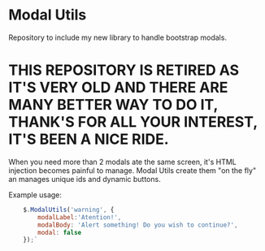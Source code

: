 # Modal Utils
Repository to include my new library to handle bootstrap modals.

# THIS REPOSITORY IS RETIRED AS IT'S VERY OLD AND THERE ARE MANY BETTER WAY TO DO IT, THANK'S FOR ALL YOUR INTEREST, IT'S BEEN A NICE RIDE.

When you need more than 2 modals ate the same screen, it's HTML injection becomes painful to manage. Modal Utils create them "on the fly" an manages unique ids and dynamic buttons.

Example usage:
```javascript
    $.ModalUtils('warning', {
        modalLabel:'Atention!', 
        modalBody: 'Alert something! Do you wish to continue?',
        modal: false 
    });`
```    
